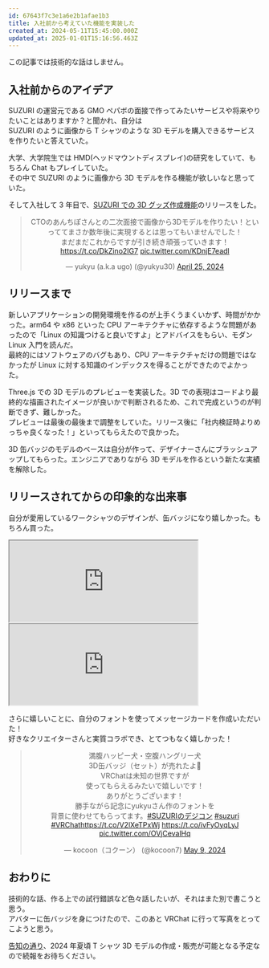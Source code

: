 ```yaml
---
id: 67643f7c3e1a6e2b1afae1b3
title: 入社前から考えていた機能を実装した
created_at: 2024-05-11T15:45:00.000Z
updated_at: 2025-01-01T15:16:56.463Z
---
```


<p>この記事では技術的な話はしません。</p>
<h2>入社前からのアイデア</h2>
<p>SUZURI の運営元である GMO ペパボの面接で作ってみたいサービスや将来やりたいことはありますか？と聞かれ、自分は<br>
SUZURI のように画像から T シャツのような 3D モデルを購入できるサービスを作りたいと答えていた。</p>
<p>大学、大学院生では HMD(ヘッドマウントディスプレイ)の研究をしていて、もちろん Chat もプレイしていた。<br>
その中で SUZURI のように画像から 3D モデルを作る機能が欲しいなと思っていた。</p>
<p>そして入社して 3 年目で、<a href="https://suzuri.jp/lp/3d-badge">SUZURI での 3D グッズ作成機能</a>のリリースをした。</p>
<blockquote class="twitter-tweet" data-dnt="true" align="center"><p lang="ja" dir="ltr">CTOのあんちぽさんとの二次面接で画像から3Dモデルを作りたい！といっててまさか数年後に実現するとは思ってもいませんでした！<br>まだまだこれからですが引き続き頑張っていきます！ <a href="https://t.co/DkZino2IG7">https://t.co/DkZino2IG7</a> <a href="https://t.co/KDnjE7eadl">pic.twitter.com/KDnjE7eadl</a></p>&mdash; yukyu (a.k.a ugo) (@yukyu30) <a href="https://twitter.com/yukyu30/status/1783531127841706198?ref_src=twsrc%5Etfw">April 25, 2024</a></blockquote>
<script async src="https://platform.twitter.com/widgets.js" charset="utf-8"></script>
<h2>リリースまで</h2>
<p>新しいアプリケーションの開発環境を作るのが上手くうまくいかず、時間がかかった。arm64 や x86 といった CPU アーキテクチャに依存するような問題があったので「Linux の知識つけると良いですよ」とアドバイスをもらい、モダン Linux 入門を読んだ。<br>
最終的にはソフトウェアのバグもあり、CPU アーキテクチャだけの問題ではなかったが Linux に対する知識のインデックスを得ることができたのでよかった。</p>
<p>Three.js での 3D モデルのプレビューを実装した。3D での表現はコードより最終的な描画されたイメージが良いかで判断されるため、これで完成というのが判断できず、難しかった。<br>
プレビューは最後の最後まで調整をしていた。リリース後に「社内検証時よりめっちゃ良くなった！」といってもらえたので良かった。</p>
<p>3D 缶バッジのモデルのベースは自分が作って、デザイナーさんにブラッシュアップしてもらった。エンジニアでありながら 3D モデルを作るという新たな実績を解除した。</p>
<h2>リリースされてからの印象的な出来事</h2>
<p>自分が愛用しているワークシャツのデザインが、缶バッジになり嬉しかった。もちろん買った。</p>
<iframe height="162" width="375" src="https://suzuri.jp/kocoon/10538350/work-shirt/l/offwhite/embed"></iframe>
<iframe height="162" width="375" src="https://suzuri.jp/kocoon/digital_products/48101/embed"></iframe>
<p>さらに嬉しいことに、自分のフォントを使ってメッセージカードを作成いただいた！<br>
好きなクリエイターさんと実質コラボでき、とてつもなく嬉しかった！</p>
<blockquote class="twitter-tweet" data-dnt="true" align="center"><p lang="ja" dir="ltr">満腹ハッピー犬・空腹ハングリー犬 <br>3D缶バッジ（セット）が売れたよ🎉 <br>VRChatは未知の世界ですが<br>使ってもらえるみたいで嬉しいです！<br>ありがとうございます！<br>勝手ながら記念にyukyuさん作のフォントを<br>背景に使わせてもらってます。<a href="https://twitter.com/hashtag/SUZURI%E3%81%AE%E3%83%87%E3%82%B8%E3%82%B3%E3%83%B3?src=hash&amp;ref_src=twsrc%5Etfw">#SUZURIのデジコン</a> <a href="https://twitter.com/hashtag/suzuri?src=hash&amp;ref_src=twsrc%5Etfw">#suzuri</a> <a href="https://twitter.com/hashtag/VRChat?src=hash&amp;ref_src=twsrc%5Etfw">#VRChat</a><a href="https://t.co/V2lXeTPxWj">https://t.co/V2lXeTPxWj</a> <a href="https://t.co/ivFyOyqLyJ">https://t.co/ivFyOyqLyJ</a> <a href="https://t.co/OVjCevalHq">pic.twitter.com/OVjCevalHq</a></p>&mdash; kocoon（コクーン） (@kocoon7) <a href="https://twitter.com/kocoon7/status/1788573539295170618?ref_src=twsrc%5Etfw">May 9, 2024</a></blockquote>
<script async src="https://platform.twitter.com/widgets.js" charset="utf-8"></script>
<h2>おわりに</h2>
<p>技術的な話、作る上での試行錯誤など色々話したいが、それはまた別で書こうと思う。<br>
アバターに缶バッジを身につけたので、このあと VRChat に行って写真をとってこようと思う。</p>
<p><a href="https://suzuri.jp/account/beta/3d-products/new">告知の通り</a>、2024 年夏頃 T シャツ 3D モデルの作成・販売が可能となる予定なので続報をお待ちください。</p>
